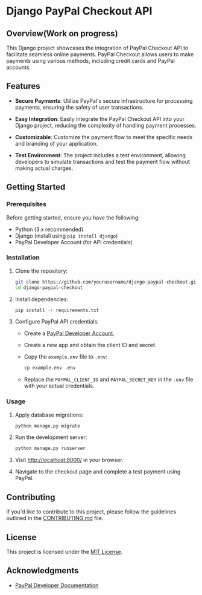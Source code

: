 # Django PayPal Checkout API

## Overview(Work on progress)

This Django project showcases the integration of PayPal Checkout API to facilitate seamless online payments. PayPal Checkout allows users to make payments using various methods, including credit cards and PayPal accounts.

## Features

- **Secure Payments**: Utilize PayPal's secure infrastructure for processing payments, ensuring the safety of user transactions.

- **Easy Integration**: Easily integrate the PayPal Checkout API into your Django project, reducing the complexity of handling payment processes.

- **Customizable**: Customize the payment flow to meet the specific needs and branding of your application.

- **Test Environment**: The project includes a test environment, allowing developers to simulate transactions and test the payment flow without making actual charges.

## Getting Started

### Prerequisites

Before getting started, ensure you have the following:

- Python (3.x recommended)
- Django (install using `pip install django`)
- PayPal Developer Account (for API credentials)

### Installation

1. Clone the repository:

   ```bash
   git clone https://github.com/yourusername/django-paypal-checkout.git
   cd django-paypal-checkout
   ```

2. Install dependencies:

   ```bash
   pip install -r requirements.txt
   ```

3. Configure PayPal API credentials:

   - Create a [PayPal Developer Account](https://developer.paypal.com/).
   - Create a new app and obtain the client ID and secret.
   - Copy the `example.env` file to `.env`:

     ```bash
     cp example.env .env
     ```

   - Replace the `PAYPAL_CLIENT_ID` and `PAYPAL_SECRET_KEY` in the `.env` file with your actual credentials.

### Usage

1. Apply database migrations:

   ```bash
   python manage.py migrate
   ```

2. Run the development server:

   ```bash
   python manage.py runserver
   ```

3. Visit [http://localhost:8000/](http://localhost:8000/) in your browser.

4. Navigate to the checkout page and complete a test payment using PayPal.

## Contributing

If you'd like to contribute to this project, please follow the guidelines outlined in the [CONTRIBUTING.md](CONTRIBUTING.md) file.

## License

This project is licensed under the [MIT License](LICENSE).

## Acknowledgments

- [PayPal Developer Documentation](https://developer.paypal.com/docs/)

